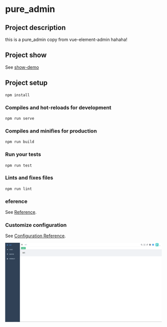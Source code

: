 # pure_admin

## Project description
this is a pure_admin copy from vue-element-admin hahaha! 
## Project show
See [show-demo](https://liuyongjin.github.io/show_admin/#/login)
## Project setup
```
npm install
```

### Compiles and hot-reloads for development
```
npm run serve
```

### Compiles and minifies for production
```
npm run build
```

### Run your tests
```
npm run test
```

### Lints and fixes files
```
npm run lint
```
### eference
See [Reference](https://panjiachen.github.io/vue-element-admin-site/zh/guide/).

### Customize configuration
See [Configuration Reference](https://cli.vuejs.org/config/).

![avatar](./public/screen.png)
